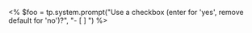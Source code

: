 <% $foo = tp.system.prompt("Use a checkbox (enter for 'yes', remove default for 'no')?", "- [ ] ") %>